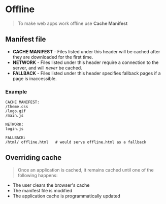 # Offline

> To make web apps work offline use **Cache Manifest**

## Manifest file

- **CACHE MANIFEST** - Files listed under this header will be cached after they are downloaded for the first time.
- **NETWORK** - Files listed under this header require a connection to the server, and will *never* be cached.
- **FALLBACK** - Files listed under this header specifies fallback pages if a page is inaccessible.


### Example

```
CACHE MANIFEST:
/theme.css
/logo.gif
/main.js

NETWORK:
login.js

FALLBACK:
/html/ offline.html   # would serve offline.html as a fallback
```

## Overriding cache

> Once an application is cached, it remains cached until one of the following happens:

- The user clears the browser's cache
- The manifest file is modified
- The application cache is programmatically updated

